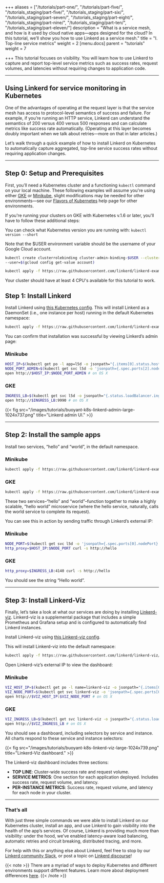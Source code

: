 +++
aliases = ["/tutorials/part-one/", "/tutorials/part-five/", "/tutorials_staging/part-five/", "/tutorials_staging/part-six/", "/tutorials_staging/part-seven/", "/tutorials_staging/part-eight/", "/tutorials_staging/part-nine/", "/tutorials_staging/part-ten/", "/tutorials_staging/part-eleven/"]
description = "What is a service mesh, and how is it used by cloud native apps—apps designed for the cloud? In this tutorial, we’ll show you how to use Linkerd as a service mesh."
title = "I. Top-line service metrics"
weight = 2
[menu.docs]
parent = "tutorials"
weight = 7

+++
This tutorial focuses on visibility. You will learn how to use Linkerd to capture
and report top-level service metrics such as success rates, request volumes, and
latencies without requiring changes to application code.

---

## Using Linkerd for service monitoring in Kubernetes

One of the advantages of operating at the request layer is that the service mesh
has access to protocol-level semantics of success and failure. For example, if
you’re running an HTTP service, Linkerd can understand the semantics of 200
versus 400 versus 500 responses and can calculate metrics like success rate
automatically. (Operating at this layer becomes doubly important when we talk
about retries—more on that in later articles.)

Let’s walk through a quick example of how to install Linkerd on Kubernetes to
automatically capture aggregated, top-line service success rates without
requiring application changes.

---

## Step 0: Setup and Prerequisites

First, you’ll need a Kubernetes cluster and a functioning `kubectl` command on
your local machine. These following examples will assume you're using either
[GKE](https://cloud.google.com/kubernetes-engine/docs/how-to/creating-a-container-cluster)
or [Minikube](https://kubernetes.io/docs/tasks/tools/install-minikube/),
slight modifications may be needed for other environments—see our
[Flavors of Kubernetes](https://discourse.linkerd.io/t/flavors-of-kubernetes/53)
help page for other environments.

If you're running your clusters on GKE with Kubernetes v.1.6 or later, you'll
have to follow these additional steps:

You can check what Kubernetes version you are running with:
`kubectl version --short`

Note that the $USER environment variable should be the username of your Google
Cloud account.

```bash
kubectl create clusterrolebinding cluster-admin-binding-$USER --clusterrole=cluster-admin
--user=$(gcloud config get-value account)

kubectl apply -f https://raw.githubusercontent.com/linkerd/linkerd-examples/master/k8s-daemonset/k8s/linkerd-rbac.yml
```

Your cluster should have at least 4 CPU's available for this tutorial to work.

## Step 1: Install Linkerd

Install Linkerd using [this Kubernetes config](https://raw.githubusercontent.com/linkerd/linkerd-examples/master/k8s-daemonset/k8s/linkerd.yml).
This will install Linkerd as a DaemonSet (i.e., one instance per host) running
in the default Kubernetes namespace:

```bash
kubectl apply -f https://raw.githubusercontent.com/linkerd/linkerd-examples/master/k8s-daemonset/k8s/linkerd.yml
```

You can confirm that installation was successful by viewing Linkerd’s admin page:

### Minikube

```bash
HOST_IP=$(kubectl get po -l app=l5d -o jsonpath="{.items[0].status.hostIP}")
NODE_PORT_ADMIN=$(kubectl get svc l5d -o 'jsonpath={.spec.ports[2].nodePort}')
open http://$HOST_IP:$NODE_PORT_ADMIN # on OS X
```

### GKE

```bash
INGRESS_LB=$(kubectl get svc l5d -o jsonpath="{.status.loadBalancer.ingress[0].*}")
open http://$INGRESS_LB:9990 # on OS X
```

{{< fig src="/images/tutorials/buoyant-k8s-linkerd-admin-large-1024x737.png"
    title="Linkerd admin UI." >}}

---

## Step 2: Install the sample apps

Install two services, “hello” and “world”, in the default namespace.

### Minikube

```bash
kubectl apply -f https://raw.githubusercontent.com/linkerd/linkerd-examples/master/k8s-daemonset/k8s/hello-world-legacy.yml
```

### GKE

```bash
kubectl apply -f https://raw.githubusercontent.com/linkerd/linkerd-examples/master/k8s-daemonset/k8s/hello-world.yml
```

These two services–“hello” and “world”–function together to make a highly scalable,
“hello world” microservice (where the hello service, naturally, calls the world
service to complete its request).

You can see this in action by sending traffic through Linkerd’s external IP:

### Minikube

```bash
NODE_PORT=$(kubectl get svc l5d -o 'jsonpath={.spec.ports[0].nodePort}')
http_proxy=$HOST_IP:$NODE_PORT curl -s http://hello
```

### GKE

```bash
http_proxy=$INGRESS_LB:4140 curl -s http://hello
```

You should see the string “Hello world”.

---

## Step 3: Install Linkerd-Viz

Finally, let’s take a look at what our services are doing by installing
[Linkerd-viz](https://github.com/linkerd/linkerd-viz). Linkerd-viz is a
supplemental package that includes a simple Prometheus and Grafana setup and
is configured to automatically find Linkerd instances.

Install Linkerd-viz using
[this Linkerd-viz config](https://raw.githubusercontent.com/linkerd/linkerd-viz/master/k8s/linkerd-viz.yml).

This will install Linkerd-viz into the default namespace:

```bash
kubectl apply -f https://raw.githubusercontent.com/linkerd/linkerd-viz/master/k8s/linkerd-viz.yml
```

Open Linkerd-viz’s external IP to view the dashboard:

### Minikube

```bash
VIZ_HOST_IP=$(kubectl get po -l name=linkerd-viz -o jsonpath="{.items[0].status.hostIP}")
VIZ_NODE_PORT=$(kubectl get svc linkerd-viz -o 'jsonpath={.spec.ports[0].nodePort}')
open http://$VIZ_HOST_IP:$VIZ_NODE_PORT # on OS X
```

### GKE

```bash
VIZ_INGRESS_LB=$(kubectl get svc linkerd-viz -o jsonpath="{.status.loadBalancer.ingress[0].*}")
open http://$VIZ_INGRESS_LB # on OS X
```

You should see a dashboard, including selectors by service and instance. All
charts respond to these service and instance selectors:

{{< fig src="/images/tutorials/buoyant-k8s-linkerd-viz-large-1024x739.png"
    title="Linkerd-Viz dashboard." >}}

The Linkerd-viz dashboard includes three sections:

- **TOP LINE**: Cluster-wide success rate and request volume.
- **SERVICE METRICS**: One section for each application deployed. Includes success
rate, request volume, and latency.
- **PER-INSTANCE METRICS**: Success rate, request volume, and latency for each
node in your cluster.

---

### That’s all

With just three simple commands we were able to install Linkerd on our Kubernetes
cluster, install an app, and use Linkerd to gain visibility into the health of
the app’s services. Of course, Linkerd is providing much more than visibility:
under the hood, we’ve enabled latency-aware load balancing, automatic retries
and circuit breaking, distributed tracing, and more.

For help with this or anything else about Linkerd, feel free to stop by our
[Linkerd community Slack](http://slack.linkerd.io/), or post a topic on
[Linkerd discourse](https://discourse.linkerd.io/)!

{{< note >}}
There are a myriad of ways to deploy Kubernetes and different
environments support different features. Learn more about deployment differences
[here](https://discourse.linkerd.io/t/flavors-of-kubernetes).
{{< /note >}}
